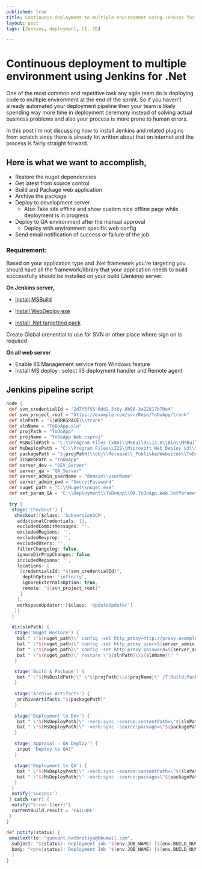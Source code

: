 ```yaml
---
published: true
title: Continuous deployment to multiple environment using Jenkins for .Net
layout: post
tags: [Jenkins, deployment, CI. CD]

---
```

# Continuous deployment to multiple environment using Jenkins for .Net

One of the most common and repetitive task any agile team do is deploying code to multiple environment at the end of the sprint. So if you haven't already automated your deployment pipeline then your team is likely spending way more time in deployment ceremony instead of solving actual business problems and also your process is more prone to human errors.

In this post i'm not discussing how to install Jenkins and related plugins from scratch since there is already lot written about that on internet and the process is fairly straight forward.

## Here is what we want to accomplish,
- Restore the nuget dependencies
- Get latest from source control
- Build and Package web application
- Archive the package
- Deploy to development server
	- Also Take site offline and show custom nice offline page while deployment is in progress
- Deploy to QA environment after the manual approval 	
	- Deploy with environment specific web config
- Send email notification of success or failure of the job	


### Requirement:

Based on your application type and .Net framework you're targeting you should have all the framework/library that your application needs to build successfully should be installed on your build (Jenkins) server.

**On Jenkins server,**
- [Install MSBuild](https://www.microsoft.com/en-us/download/details.aspx?id=48159)

- [Install WebDeploy exe](https://www.iis.net/downloads/microsoft/web-deploy)

- [Install .Net targetting pack](https://www.microsoft.com/en-us/download/details.aspx?id=55168)


Create Global crenential to use for SVN or other place where sign on is required

**On all web server**
- Enable IIS Management service from Windows feature
- Install MS deploy :  select IIS deployment handler and Remote agent

## Jenkins pipeline script
```groovy
node {
 def svn_credentialId = "2d7f5f55-6dd2-5t6y-8b98-3a22817b70e4"
 def svn_project_root = "https://example.com/svn/Repo/ToDoApp/trunk"
 def slnPath = "${WORKSPACE}\\trunk"
 def slnName = "ToDoApp.sln"
 def projPath = "ToDoApp"
 def projName = "ToDoApp.Web.csproj"
 def MsBuildPath = "C:\\Program Files (x86)\\MSBuild\\12.0\\Bin\\MSBuild.exe"
 def MsDeployPath = "C:\\Program Files\\IIS\\Microsoft Web Deploy V3\\msdeploy.exe"
 def packagePath = "${projPath}\\obj\\Release\\_PublishedWebsites\\ToDoApp.Web_Package\\ToDoApp.Web.zip"
 def IISWebPath = "ToDoApp"
 def server_dev = "DEV_Server"
 def server_qa = "QA_Server"
 def server_admin_userName = "domain\\userName"
 def server_admin_pwd = "SecretPassword"
 def nuget_path = "C:\\Nuget\\nuget.exe"
 def set_param_QA = "C:\\Deployment\\ToDoApp\\QA.ToDoApp.Web.SetParameters.xml"

 try {
  stage('Checkout') {
   checkout([$class: 'SubversionSCM',
    additionalCredentials: [],
    excludedCommitMessages: '',
    excludedRegions: '',
    excludedRevprop: '',
    excludedUsers: '',
    filterChangelog: false,
    ignoreDirPropChanges: false,
    includedRegions: '',
    locations: [
     [credentialsId: "${svn_credentialId}",
      depthOption: 'infinity',
      ignoreExternalsOption: true,
      remote: "${svn_project_root}"
     ]
    ],
    workspaceUpdater: [$class: 'UpdateUpdater']
   ])
  }

  dir(slnPath) {
   stage('Nuget Restore') {
    bat " \"${nuget_path}\" config -set http_proxy=http://proxy.example.com:8080"
    bat " \"${nuget_path}\" config -set http_proxy.user=${server_admin_userName}"
    bat " \"${nuget_path}\" config -set http_proxy.password=${server_admin_pwd}"
    bat " \"${nuget_path}\" restore \"${slnPath}\\${slnName}\" "
   }

   stage('Build & Package') {
    bat " \"${MsBuildPath}\" \"${projPath}\\${projName}\" /T:Build;Package /p:Configuration=RELEASE /p:OutputPath=\"obj\\Release\" /p:DeployIIsAppPath=\"${IISWebPath}\" /p:VisualStudioVersion=12.0"
   }

   stage('Archive Artifacts') {
    archiveArtifacts "${packagePath}"
   }

   stage('Deployment to Dev') {
    bat " \"${MsDeployPath}\" -verb:sync -source:contentPath=\"${slnPath}\\${projPath}\\App_offline-template.htm\" -dest:contentPath=\"${IISWebPath}/App_offline.htm\",computerName=${server_dev},userName=${server_admin_userName},passWord=${server_admin_pwd} -allowUntrusted=true"       
    bat " \"${MsDeployPath}\" -verb:sync -source:package=\"${packagePath}\" -dest:auto,computerName=${server_dev},userName=${server_admin_userName},passWord=${server_admin_pwd} -allowUntrusted=true -enablerule:AppOffline"
   }

   stage('Approval - QA Deploy') {
    input "Deploy to QA?"
   }

   stage('Deployment to QA') {
    bat " \"${MsDeployPath}\" -verb:sync -source:contentPath=\"${slnPath}\\${projPath}\\App_offline-template.htm\" -dest:contentPath=\"${IISWebPath}/App_offline.htm\",computerName=${server_qa},userName=${server_admin_userName},passWord=${server_admin_pwd} -allowUntrusted=true"
    bat " \"${MsDeployPath}\" -verb:sync -source:package=\"${packagePath}\" -dest:auto,computerName=${server_qa},userName=${server_admin_userName},passWord=${server_admin_pwd} -allowUntrusted=true -enablerule:AppOffline -setParamFile:${set_param_QA}"
   }
  }
  notify('Success')
 } catch (err) {
  notify("Error ${err}")
  currentBuild.result = 'FAILURE'
 }
}

def notify(status) {
 emailext(to: "gunvant.kathrotiya@bbumail.com",
  subject: "${status}: Deployment job '${env.JOB_NAME} [${env.BUILD_NUMBER}]'",
  body: "<p>${status}: Deployment Job '${env.JOB_NAME} [${env.BUILD_NUMBER}]':</p> <p>Check console output at <a href='${env.BUILD_URL}'>${env.JOB_NAME} [${env.BUILD_NUMBER}]</a></p>"
  )
}
```
